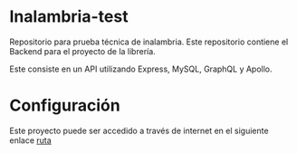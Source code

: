 # Inalambria-test
Repositorio para prueba técnica de inalambria. Este repositorio contiene el Backend para el proyecto de la librería.

Este consiste en un API utilizando Express, MySQL, GraphQL y Apollo.

# Configuración 

Este proyecto puede ser accedido a través de internet en el siguiente enlace [ruta](http://ec2-52-10-114-157.us-west-2.compute.amazonaws.com:8000/graphql)
